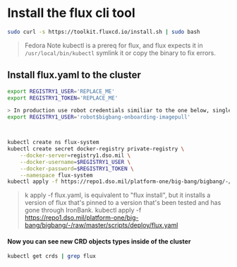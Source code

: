# Install the flux cli tool

```bash
sudo curl -s https://toolkit.fluxcd.io/install.sh | sudo bash
```
>   Fedora Note
>   kubectl is a prereq for flux, and flux expects it in `/usr/local/bin/kubectl`
>   symlink it or copy the binary to fix errors.

## Install flux.yaml to the cluster
```bash
export REGISTRY1_USER='REPLACE_ME'
export REGISTRY1_TOKEN='REPLACE_ME'

> In production use robot credentials similiar to the one below, single quotes are important due to the '$'
export REGISTRY1_USER='robot$bigbang-onboarding-imagepull'     



kubectl create ns flux-system
kubectl create secret docker-registry private-registry \
    --docker-server=registry1.dso.mil \
    --docker-username=$REGISTRY1_USER \
    --docker-password=$REGISTRY1_TOKEN \
    --namespace flux-system
kubectl apply -f https://repo1.dso.mil/platform-one/big-bang/bigbang/-/raw/master/scripts/deploy/flux.yaml
```
>   k apply -f flux.yaml, is equivalent to "flux install", but it installs a version of flux 
>   that's pinned to a version that's been tested and has gone through IronBank.
kubectl apply -f https://repo1.dso.mil/platform-one/big-bang/bigbang/-/raw/master/scripts/deploy/flux.yaml


#### Now you can see new CRD objects types inside of the cluster
```bash
kubectl get crds | grep flux
```


